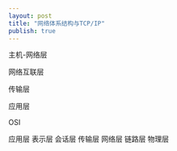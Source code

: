 ```yaml
---
layout: post
title: "网络体系结构与TCP/IP"
publish: true
---
```


主机-网络层

网络互联层

传输层

应用层

OSI

应用层
表示层
会话层
传输层
网络层
链路层
物理层
